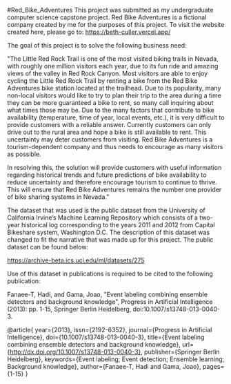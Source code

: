 #Red_Bike_Adventures
This project was submitted as my undergraduate computer science capstone project. Red Bike Adventures is a fictional company created by me for the purposes of this project. To visit the website created here, please go to: https://beth-culler.vercel.app/

The goal of this project is to solve the following business need:

"The Little Red Rock Trail is one of the most visited biking trails in Nevada, with roughly one million
visitors each year, due to its fun ride and amazing views of the valley in Red Rock Canyon. Most visitors
are able to enjoy cycling the Little Red Rock Trail by renting a bike from the Red Bike Adventures bike station 
located at the trailhead. Due to its popularity, many non-local visitors would like to try to plan their trip to 
the area during a time they can be more guaranteed a bike to rent, so many call inquiring about what times those 
may be. Due to the many factors that contribute to bike availability (temperature, time of year, local events, etc.), 
it is very difficult to provide customers with a reliable answer. Currently customers can only drive out to the rural 
area and hope a bike is still available to rent. This uncertainty may deter customers from visiting.
Red Bike Adventures is a tourism-dependent company and thus needs to encourage as many visitors as possible.

In resolving this, the solution will provide customers with useful information regarding historical trends
and future predictions of bike availability to reduce uncertainty and therefore encourage tourism to
continue to thrive. This will ensure that Red Bike Adventures remains the number one provider of bike
sharing systems in Nevada."


The dataset that was used is the public dataset from the University of
California Irvine’s Machine Learning Repository which consists of a two-year historical log
corresponding to the years 2011 and 2012 from Capital Bikeshare system, Washington D.C. The description of this dataset was changed to fit the narrative that was made up for
this project. The public dataset can be found below:

https://archive-beta.ics.uci.edu/ml/datasets/275

Use of this dataset in publications is required to be cited to the following publication:

Fanaee-T, Hadi, and Gama, Joao, "Event labeling combining ensemble detectors and background knowledge", Progress in Artificial Intelligence (2013): pp. 1-15, Springer Berlin Heidelberg, doi:10.1007/s13748-013-0040-3.

@article{
	year={2013},
	issn={2192-6352},
	journal={Progress in Artificial Intelligence},
	doi={10.1007/s13748-013-0040-3},
	title={Event labeling combining ensemble detectors and background knowledge},
	url={http://dx.doi.org/10.1007/s13748-013-0040-3},
	publisher={Springer Berlin Heidelberg},
	keywords={Event labeling; Event detection; Ensemble learning; Background knowledge},
	author={Fanaee-T, Hadi and Gama, Joao},
	pages={1-15}
}

